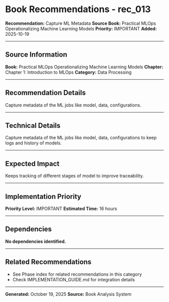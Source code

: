 # Book Recommendations - rec_013

**Recommendation:** Capture ML Metadata
**Source Book:** Practical MLOps  Operationalizing Machine Learning Models
**Priority:** IMPORTANT
**Added:** 2025-10-19

---

## Source Information

**Book:** Practical MLOps  Operationalizing Machine Learning Models
**Chapter:** Chapter 1: Introduction to MLOps
**Category:** Data Processing

---

## Recommendation Details

Capture metadata of the ML jobs like model, data, configurations.

---

## Technical Details

Capture metadata of the ML jobs like model, data, configurations to keep logs and history of models.

---

## Expected Impact

Keeps tracking of different stages of model to improve traceability.

---

## Implementation Priority

**Priority Level:** IMPORTANT
**Estimated Time:** 16 hours

---

## Dependencies

**No dependencies identified.**

---

## Related Recommendations

- See Phase index for related recommendations in this category
- Check IMPLEMENTATION_GUIDE.md for integration details

---

**Generated:** October 19, 2025
**Source:** Book Analysis System

